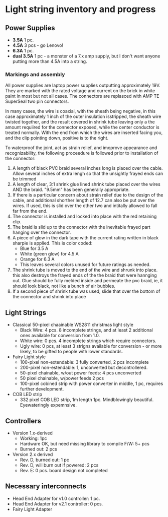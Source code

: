 # Light string inventory and progress

## Power Supplies
* **3.5A** 1 pc.
* **4.5A** 3 pcs - go Lenovo!
* **6.3A** 1 pc. 
* **dual 3.5A** 1 pc - a monster of a 7.x amp supply, but I don't want anyone putting more than 4.5A into a string. 

### Markings and assembly
All power supplies are laptop power supplies outputting approximately 19V. They are marked with the rated voltage and current on the brick in white paint in most but not all cases. The connectors are replasced with AMP TE SuperSeal two pin connectors.

In many cases, the wire is coaxial, with the sheath being negative, in this case approximately 1 inch of the outer insulation isstripped, the sheath wire twisted together, and the result covered in shrink tube leaving only a the amount requiired for the connector exposed, while the center conductor is treated normally. With the end from which the wires are inserted facing you, and the clip pointing down, positive is to the right. 

To waterproof the joint, act as strain relief, and imoprove appearance and recognizability, the following proceedure is followed prior to installation of the connector: 
1. A length of black PVC braid several inches long is placed over the cable. Allow several inches of extra lengh so that the unsightly frayed ends can be trimmed
2. A length of clear, 3:1 shrink glue lined shrink tube placed over the wires AND the braid. "9.5mm" has been generally appropriate. 
3. If there is a particular concern about strain relief due to the design of the cable, and additional shorther length of 12.7 can also be put over the wires. If used, this is slid over the other two and intitally allowed to fall far from the end.
4. The connector is installed and locked into place with the red retaining clip. 
5. The braid is slid up to the connector with the inevitable frayed part hanging over the connector. 
6. A piece of glow in the dark tape with the current rating written in black sharpie is applied. This is color coded:
    * Blue for 3.5 A
    * White (green glow) for 4.5 A
    * Orange for 6.3 A
    * This leaves several colors unused for future ratings as needed. 
7. The shrink tube is moved to the end of the wire and shrunk into place. this also destroys the frayed ends of the the braid that were hannging out. Glue should be fully melded inside and permeate the pvc braid, ie, it should look black, not like a bunch of air bubbles. 
8. If a second piece of shrink tube was used, slide that over the bottom of the connector and shrink into place

## Light Strings
* Classical 50-pixel chaainable WS2811 christmas light style
  * Black Wire: 4 pcs. 8 incomplete strings, and at least 2 additional ones available for conversion from 1.0.
  * White wire: 0 pcs. 4 incomplete strings which require connectors. 
  * Ugly wire: 0 pcs, at least 3 strigns available for conversion - or more likely, to be gifted to people with lower standards. 
* Fairy Light style
  * 100-pixel non-extendable: 3 fully converted, 2 pcs incomplete
  * 200-pixel non-estendable: 1, unconverted but decontrollered. 
  * 50-pixel chainable, w/out power feeds: 4 pcs unconverted
  * 50 pixel chainable, w/power feeds 2 pcs
  * 100-pixel cobined strip with power converter in middle, 1 pc, requires further development. 
* COB LED strip
  * 332 pixel COB LED strip, 1m length 1pc. Mindblowingly beautiful. Eyewateringly expemnsive.

## Controllers
* Version 1.x-derived
  * Working: 1pc
  * Hardware OK, but need missing library to compile F/W: 5+ pcs
  * Burned out: 2 pcs
* Version 2.x derived
  * Rev. D, burned out: 1 pc
  * Rev. D, will burn out if powered: 2 pcs
  * Rev. E: 0 pcs. board design not completed

## Necessary interconnects
 * Head End Adapter for v1.0 controller: 1 pc.
 * Head End Adapter for v2.1 controller: 0 pcs. 
 * Fairy Light Adapter



